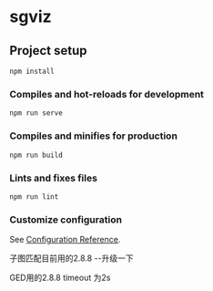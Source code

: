 # sgviz

## Project setup

```
npm install
```

### Compiles and hot-reloads for development

```
npm run serve
```

### Compiles and minifies for production

```
npm run build
```

### Lints and fixes files

```
npm run lint
```

### Customize configuration

See [Configuration Reference](https://cli.vuejs.org/config/).


子图匹配目前用的2.8.8  --升级一下

GED用的2.8.8 timeout 为2s
